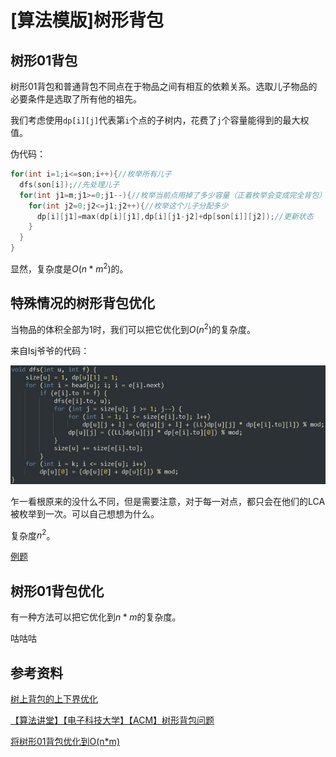# [算法模版]树形背包

## 树形01背包

树形01背包和普通背包不同点在于物品之间有相互的依赖关系。选取儿子物品的必要条件是选取了所有他的祖先。

我们考虑使用`dp[i][j]`代表第`i`个点的子树内，花费了`j`个容量能得到的最大权值。

伪代码：

```cpp
for(int i=1;i<=son;i++){//枚举所有儿子
  dfs(son[i]);//先处理儿子
  for(int j1=m;j1>=0;j1--){//枚举当前点用掉了多少容量（正着枚举会变成完全背包）
    for(int j2=0;j2<=j1;j2++){//枚举这个儿子分配多少
      dp[i][j1]=max(dp[i][j1],dp[i][j1-j2]+dp[son[i]][j2]);//更新状态
    }
  }
}
```

显然，复杂度是$O(n*m^2)$的。

## 特殊情况的树形背包优化

当物品的体积全部为1时，我们可以把它优化到$O(n^2)$的复杂度。

来自lsj爷爷的代码：

![](pic/树形背包-1.png)

乍一看根原来的没什么不同，但是需要注意，对于每一对点，都只会在他们的LCA被枚举到一次。可以自己想想为什么。

复杂度$n^2$。

[例题](https://www.51nod.com/Challenge/Problem.html#problemId=1353)

## 树形01背包优化

有一种方法可以把它优化到$n*m$的复杂度。

咕咕咕

## 参考资料

[树上背包的上下界优化](https://ouuan.github.io/%E6%A0%91%E4%B8%8A%E8%83%8C%E5%8C%85%E7%9A%84%E4%B8%8A%E4%B8%8B%E7%95%8C%E4%BC%98%E5%8C%96/)

[【算法讲堂】【电子科技大学】【ACM】树形背包问题](https://www.bilibili.com/video/av19615811/)

[将树形01背包优化到O(n*m)](https://blog.cyyself.name/2017/09/shu-xing-bei-bao-o-n-m/)